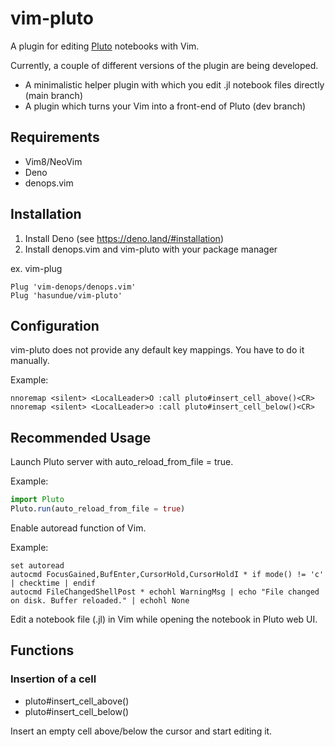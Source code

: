 # vim-pluto
A plugin for editing [Pluto](https://github.com/fonsp/Pluto.jl) notebooks with Vim.

Currently, a couple of different versions of the plugin are being developed.
- A minimalistic helper plugin with which you edit .jl notebook files directly (main branch)
- A plugin which turns your Vim into a front-end of Pluto (dev branch)

## Requirements
- Vim8/NeoVim
- Deno
- denops.vim

## Installation
1. Install Deno (see https://deno.land/#installation)
1. Install denops.vim and vim-pluto with your package manager

ex. vim-plug
```viml
Plug 'vim-denops/denops.vim'
Plug 'hasundue/vim-pluto'
```

## Configuration
vim-pluto does not provide any default key mappings. You have to do it manually.

Example:

```viml
nnoremap <silent> <LocalLeader>O :call pluto#insert_cell_above()<CR>
nnoremap <silent> <LocalLeader>o :call pluto#insert_cell_below()<CR>
```

## Recommended Usage
Launch Pluto server with auto_reload_from_file = true.

Example:

```julia
import Pluto
Pluto.run(auto_reload_from_file = true)
```

Enable autoread function of Vim.

Example:

```viml
set autoread
autocmd FocusGained,BufEnter,CursorHold,CursorHoldI * if mode() != 'c' | checktime | endif
autocmd FileChangedShellPost * echohl WarningMsg | echo "File changed on disk. Buffer reloaded." | echohl None
```

Edit a notebook file (.jl) in Vim while opening the notebook in Pluto web UI.

## Functions
### Insertion of a cell
- pluto#insert_cell_above()
- pluto#insert_cell_below()

Insert an empty cell above/below the cursor and start editing it.
